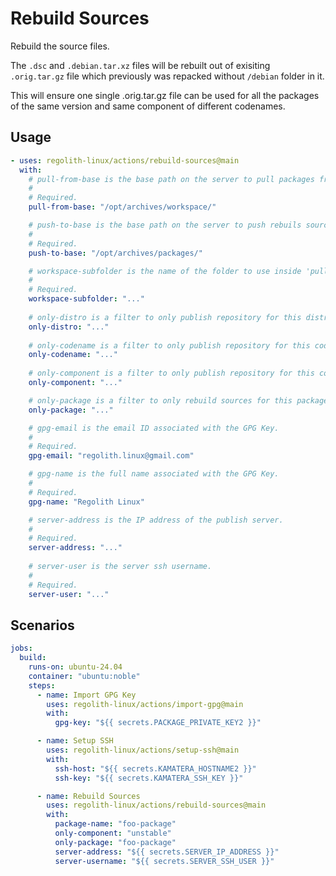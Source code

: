 # Rebuild Sources

Rebuild the source files.

The `.dsc` and `.debian.tar.xz` files will be rebuilt out of exisiting `.orig.tar.gz`
file which previously was repacked without `/debian` folder in it.

This will ensure one single .orig.tar.gz file can be used for all the packages of the
same version and same component of different codenames.

## Usage

```yaml
- uses: regolith-linux/actions/rebuild-sources@main
  with:
    # pull-from-base is the base path on the server to pull packages from.
    #
    # Required.
    pull-from-base: "/opt/archives/workspace/"

    # push-to-base is the base path on the server to push rebuils sources to.
    #
    # Required.
    push-to-base: "/opt/archives/packages/"

    # workspace-subfolder is the name of the folder to use inside 'pull-from-base' and 'push-to-base'.
    #
    # Required.
    workspace-subfolder: "..."
    
    # only-distro is a filter to only publish repository for this distro.
    only-distro: "..."
    
    # only-codename is a filter to only publish repository for this codename.
    only-codename: "..."
    
    # only-component is a filter to only publish repository for this component.
    only-component: "..."

    # only-package is a filter to only rebuild sources for this package.
    only-package: "..."

    # gpg-email is the email ID associated with the GPG Key.
    #
    # Required.
    gpg-email: "regolith.linux@gmail.com"

    # gpg-name is the full name associated with the GPG Key.
    #
    # Required.
    gpg-name: "Regolith Linux"

    # server-address is the IP address of the publish server.
    #
    # Required.
    server-address: "..."
    
    # server-user is the server ssh username.
    #
    # Required.
    server-user: "..."
```

## Scenarios

```yaml
jobs:
  build:
    runs-on: ubuntu-24.04
    container: "ubuntu:noble"
    steps:
      - name: Import GPG Key
        uses: regolith-linux/actions/import-gpg@main
        with:
          gpg-key: "${{ secrets.PACKAGE_PRIVATE_KEY2 }}"

      - name: Setup SSH
        uses: regolith-linux/actions/setup-ssh@main
        with:
          ssh-host: "${{ secrets.KAMATERA_HOSTNAME2 }}"
          ssh-key: "${{ secrets.KAMATERA_SSH_KEY }}"

      - name: Rebuild Sources
        uses: regolith-linux/actions/rebuild-sources@main
        with:
          package-name: "foo-package"
          only-component: "unstable"
          only-package: "foo-package"
          server-address: "${{ secrets.SERVER_IP_ADDRESS }}"
          server-username: "${{ secrets.SERVER_SSH_USER }}"
```
